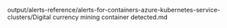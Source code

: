 output/alerts-reference/alerts-for-containers-azure-kubernetes-service-clusters/Digital currency mining container detected.md